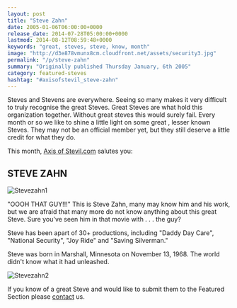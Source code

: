 ```yaml
---
layout: post
title: "Steve Zahn"
date: 2005-01-06T06:00:00+0000
release_date: 2014-07-28T05:00:00+0000
lastmod: 2014-08-12T08:59:48+0000
keywords: "great, steves, steve, know, month"
image: "http://d3e878vmunx8cm.cloudfront.net/assets/security3.jpg"
permalink: "/p/steve-zahn"
summary: "Originally published Thursday January, 6th 2005"
category: featured-steves
hashtag: "#axisofstevil_steve-zahn"
---
```


[id_1]: http://d3e878vmunx8cm.cloudfront.net/assets/security3.jpg "Stevezahn1"[id_2]: http://d3e878vmunx8cm.cloudfront.net/assets/silv3.jpg "Stevezahn2"
Steves and Stevens are everywhere. Seeing so many makes it very difficult to truly recognise the great Steves. Great Steves are what hold this organization together. Without great steves this would surely fail. Every month or so we like to shine a little light on some great , lesser known Steves. They may not be an official member yet, but they still deserve a little credit for what they do.

This month, [Axis of Stevil.com](/ "Axis of Stevil.com") salutes you:

## STEVE ZAHN ##

![Stevezahn1][id_1]

"OOOH THAT GUY!!!" This is Steve Zahn, many may know him and his work, but we are afraid that many more do not know anything about this great Steve. Sure you've seen him in that movie with . . . the guy?

Steve has been apart of 30+ productions, including "Daddy Day Care", "National Security", "Joy Ride" and "Saving Silverman."

Steve was born in Marshall, Minnesota on November 13, 1968. The world didn't know what it had unleashed.

![Stevezahn2][id_2]

If you know of a great Steve and would like to submit them to the Featured Section please [contact](/contact) us.
